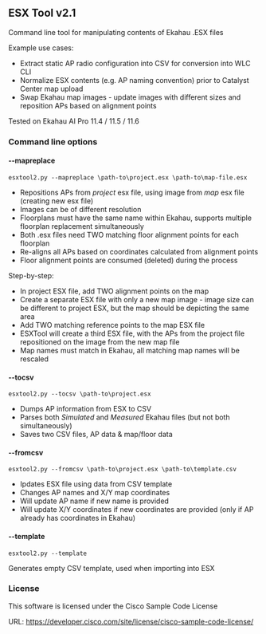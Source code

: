 ## ESX Tool v2.1
Command line tool for manipulating contents of Ekahau .ESX files

Example use cases:

- Extract static AP radio configuration into CSV for conversion into WLC CLI
- Normalize ESX contents (e.g. AP naming convention) prior to Catalyst Center map upload
- Swap Ekahau map images - update images with different sizes and reposition APs based on alignment points

Tested on Ekahau AI Pro 11.4 / 11.5 / 11.6

### Command line options

#### --mapreplace
```
esxtool2.py --mapreplace \path-to\project.esx \path-to\map-file.esx
```
- Repositions APs from _project_ esx file, using image from _map_ esx file (creating new esx file)
- Images can be of different resolution
- Floorplans must have the same name within Ekahau, supports multiple floorplan replacement simultaneously
- Both .esx files need TWO matching floor alignment points for each floorplan
- Re-aligns all APs based on coordinates calculated from alignment points
- Floor alignment points are consumed (deleted) during the process

Step-by-step:
- In project ESX file, add TWO alignment points on the map
- Create a separate ESX file with only a new map image - image size can be different to project ESX, but the map should be depicting the same area
- Add TWO matching reference points to the map ESX file
- ESXTool will create a third ESX file, with the APs from the project file repositioned on the image from the new map file
- Map names must match in Ekahau, all matching map names will be rescaled

#### --tocsv
```
esxtool2.py --tocsv \path-to\project.esx
```
- Dumps AP information from ESX to CSV
- Parses both _Simulated_ and _Measured_ Ekahau files (but not both simultaneously)
- Saves two CSV files, AP data & map/floor data

#### --fromcsv
```
esxtool2.py --fromcsv \path-to\project.esx \path-to\template.csv
```
- Ipdates ESX file using data from CSV template
- Changes AP names and X/Y map coordinates
- Will update AP name if new name is provided
- Will update X/Y coordinates if new coordinates are provided (only if AP already has coordinates in Ekahau)

#### --template
```
esxtool2.py --template
```
Generates empty CSV template, used when importing into ESX

### License

This software is licensed under the Cisco Sample Code License

URL: https://developer.cisco.com/site/license/cisco-sample-code-license/
